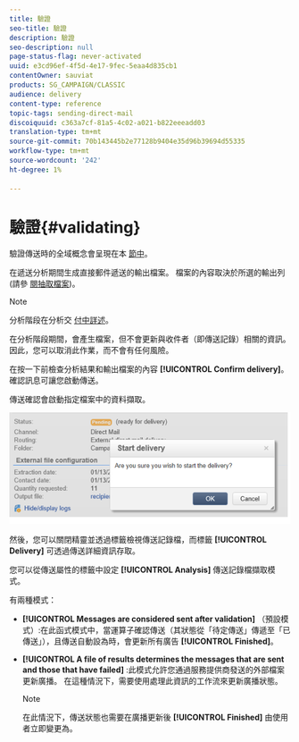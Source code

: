```yaml
---
title: 驗證
seo-title: 驗證
description: 驗證
seo-description: null
page-status-flag: never-activated
uuid: e3cd96ef-4f5d-4e17-9fec-5eaa4d835cb1
contentOwner: sauviat
products: SG_CAMPAIGN/CLASSIC
audience: delivery
content-type: reference
topic-tags: sending-direct-mail
discoiquuid: c363a7cf-81a5-4c02-a021-b822eeeadd03
translation-type: tm+mt
source-git-commit: 70b143445b2e77128b9404e35d96b39694d55335
workflow-type: tm+mt
source-wordcount: '242'
ht-degree: 1%

---
```



# 驗證{#validating}

驗證傳送時的全域概念會呈現在本 [節中](../../delivery/using/steps-validating-the-delivery.md)。

在遞送分析期間生成直接郵件遞送的輸出檔案。 檔案的內容取決於所選的輸出列(請參 [閱抽取檔案](../../delivery/using/defining-the-direct-mail-content.md#extraction-file))。

>[!NOTE]
>
>分析階段在分析交 [付中詳述](../../delivery/using/steps-validating-the-delivery.md#analyzing-the-delivery)。

在分析階段期間，會產生檔案，但不會更新與收件者（即傳送記錄）相關的資訊。 因此，您可以取消此作業，而不會有任何風險。

在按一下前檢查分析結果和輸出檔案的內容 **[!UICONTROL Confirm delivery]**。 確認訊息可讓您啟動傳送。

傳送確認會啟動指定檔案中的資料擷取。

![](assets/s_ncs_user_postal_del_send_confirm_postal.png)

然後，您可以關閉精靈並透過標籤檢視傳送記錄檔，而標籤 **[!UICONTROL Delivery]** 可透過傳送詳細資訊存取。

您可以從傳送屬性的標籤中設定 **[!UICONTROL Analysis]** 傳送記錄檔擷取模式。

有兩種模式：

* **[!UICONTROL Messages are considered sent after validation]** （預設模式）:在此函式模式中，當運算子確認傳送（其狀態從「待定傳送」傳遞至「已傳送」），且傳送自動設為時，會更新所有廣告 **[!UICONTROL Finished]**。
* **[!UICONTROL A file of results determines the messages that are sent and those that have failed]** :此模式允許您通過服務提供商發送的外部檔案更新廣播。 在這種情況下，需要使用處理此資訊的工作流來更新廣播狀態。

   >[!NOTE]
   >
   >在此情況下，傳送狀態也需要在廣播更新後 **[!UICONTROL Finished]** 由使用者立即變更為。
